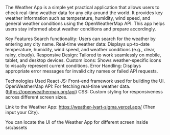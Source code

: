 The Weather App is a simple yet practical application that allows users to check real-time weather data for any city around the world. It provides key weather information such as temperature, humidity, wind speed, and general weather conditions using the OpenWeatherMap API. This app helps users stay informed about weather conditions and prepare accordingly.


Key Features
Search functionality: Users can search for the weather by entering any city name.
Real-time weather data: Displays up-to-date temperature, humidity, wind speed, and weather conditions (e.g., clear, rainy, cloudy).
Responsive Design: Tailored to work seamlessly on mobile, tablet, and desktop devices.
Custom icons: Shows weather-specific icons to visually represent current conditions.
Error Handling: Displays appropriate error messages for invalid city names or failed API requests.



Technologies Used
React JS: Front-end framework used for building the UI.
OpenWeatherMap API: For fetching real-time weather data. (https://openweathermap.org/api)
CSS: Custom styling for responsiveness across different screen sizes.


Link to the Weather App: https://weather-lyart-sigma.vercel.app/   (Then input your City).

You can locate the UI of the Weather App for different screen inside src/assets



